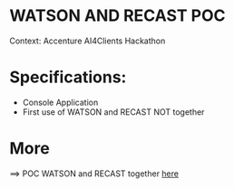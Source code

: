 # WATSON AND RECAST POC

Context: Accenture AI4Clients Hackathon

# Specifications:

* Console Application 
* First use of WATSON and RECAST NOT together

# More 

==> POC WATSON and RECAST together [here](https://github.com/k0nsun/Recast-With-Watson-POC)

